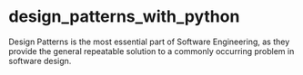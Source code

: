 # design_patterns_with_python
Design Patterns is the most essential part of Software Engineering, as they provide the general repeatable solution to a commonly occurring problem in software design.
